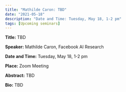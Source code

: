 ```yaml
---
title: "Mathilde Caron: TBD"
date: "2021-05-18"
description: "Date and Time: Tuesday, May 18, 1-2 pm"
tags: [Upcoming seminars]
---
```


**Title:** TBD

**Speaker:** Mathilde Caron, Facebook AI Research

**Date and Time:** Tuesday, May 18, 1-2 pm

**Place:** Zoom Meeting

**Abstract:** TBD

**Bio:** TBD